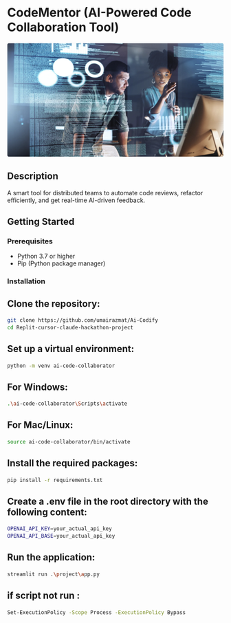 # CodeMentor (AI-Powered Code Collaboration Tool)

<img src="/public/Logo.png" >


## Description

A smart tool for distributed teams to automate code reviews, refactor efficiently, and get real-time AI-driven feedback.

## Getting Started

### Prerequisites

- Python 3.7 or higher
- Pip (Python package manager)

### Installation

## Clone the repository:

```bash
git clone https://github.com/umairazmat/Ai-Codify
cd Replit-cursor-claude-hackathon-project
```

## Set up a virtual environment:

```bash
python -m venv ai-code-collaborator
```

## For Windows:

```bash
.\ai-code-collaborator\Scripts\activate
```

## For Mac/Linux:

```bash
source ai-code-collaborator/bin/activate
```

## Install the required packages:

```bash
pip install -r requirements.txt
```

## Create a .env file in the root directory with the following content:

```bash
OPENAI_API_KEY=your_actual_api_key
OPENAI_API_BASE=your_actual_api_key
```

## Run the application:

```bash
streamlit run .\project\app.py
```

## if script not run :

```bash
Set-ExecutionPolicy -Scope Process -ExecutionPolicy Bypass
```
